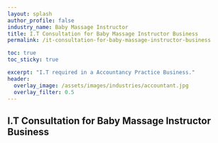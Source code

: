 ```yaml
---
layout: splash 
author_profile: false 
industry_name: Baby Massage Instructor
title: I.T Consultation for Baby Massage Instructor Business
permalink: /it-consultation-for-baby-massage-instructor-business

toc: true
toc_sticky: true

excerpt: "I.T required in a Accountancy Practice Business."
header:
  overlay_image: /assets/images/industries/accountant.jpg
  overlay_filter: 0.5 
---
```


## I.T Consultation for Baby Massage Instructor Business
